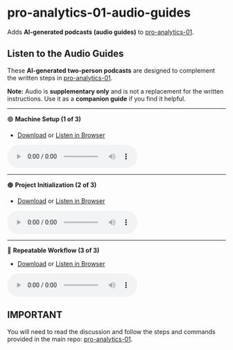 # pro-analytics-01-audio-guides
Adds **AI-generated podcasts (audio guides)** to [pro-analytics-01](https://github.com/denisecase/pro-analytics-01).


## Listen to the Audio Guides  
These **AI-generated two-person podcasts** are designed to complement the written steps in [pro-analytics-01](https://github.com/denisecase/pro-analytics-01). 

**Note:** Audio is **supplementary only** and is not a replacement for the written instructions. Use it as a **companion guide** if you find it helpful.

---
🟢 **Machine Setup (1 of 3)**
- [Download](https://raw.githubusercontent.com/denisecase/pro-analytics-01-audio-guides/main/audio_guide_1.mp3) or [Listen in Browser](https://denisecase.github.io/pro-analytics-01-audio-guides/)

<audio controls>
  <source src="https://raw.githubusercontent.com/denisecase/pro-analytics-01-audio-guides/main/audio_guide_1.mp3" type="audio/mpeg">
  Your browser does not support the audio element. Try clicking "Listen in Browser" above.
</audio>


---

🟠 **Project Initialization (2 of 3)**
- [Download](https://raw.githubusercontent.com/denisecase/pro-analytics-01-audio-guides/main/audio_guide_2.mp3) or [Listen in Browser](https://denisecase.github.io/pro-analytics-01-audio-guides/)

<audio controls>
  <source src="https://raw.githubusercontent.com/denisecase/pro-analytics-01-audio-guides/main/audio_guide_2.mp3" type="audio/mpeg">
  Your browser does not support the audio element. Try clicking "Listen in Browser" above.
</audio>


---

🔵 **Repeatable Workflow (3 of 3)**
- [Download](https://raw.githubusercontent.com/denisecase/pro-analytics-01-audio-guides/main/audio_guide_3.mp3) or [Listen in Browser](https://denisecase.github.io/pro-analytics-01-audio-guides/)

<audio controls>
  <source src="https://raw.githubusercontent.com/denisecase/pro-analytics-01-audio-guides/main/audio_guide_3.mp3" type="audio/mpeg">
  Your browser does not support the audio element. Try clicking "Listen in Browser" above.
</audio>

## IMPORTANT
You will need to read the discussion and follow the steps and commands provided in the main repo: [pro-analytics-01](https://github.com/denisecase/pro-analytics-01).

